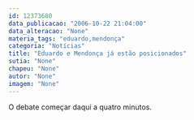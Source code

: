 ```yaml
---
id: 12373680
data_publicacao: "2006-10-22 21:04:00"
data_alteracao: "None"
materia_tags: "eduardo,mendonça"
categoria: "Notícias"
title: "Eduardo e Mendonça já estão posicionados"
sutia: "None"
chapeu: "None"
autor: "None"
imagem: "None"
---
```

<p>O debate começar daqui a quatro minutos. </p>
